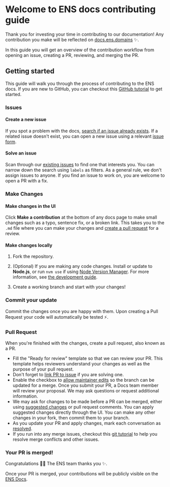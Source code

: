 # Welcome to ENS docs contributing guide

Thank you for investing your time in contributing to our documentation! Any contribution you make will be reflected on [docs.ens.domains](https://docs.ens.domains) :sparkles:.

In this guide you will get an overview of the contribution workflow from opening an issue, creating a PR, reviewing, and merging the PR.

## Getting started

This guide will walk you through the process of contributing to the ENS docs. If you are new to GitHub, you can checkout this [GitHub tutorial](https://guides.github.com/activities/hello-world/) to get started.

### Issues

#### Create a new issue

If you spot a problem with the docs, [search if an issue already exists](https://github.com/ensdomains/docs/issues). If a related issue doesn't exist, you can open a new issue using a relevant [issue form](https://github.com/ensdomains/docs/issues/new).

#### Solve an issue

Scan through our [existing issues](https://github.com/ensdomains/docs/issues) to find one that interests you. You can narrow down the search using `labels` as filters. As a general rule, we don't assign issues to anyone. If you find an issue to work on, you are welcome to open a PR with a fix.

### Make Changes

#### Make changes in the UI

Click **Make a contribution** at the bottom of any docs page to make small changes such as a typo, sentence fix, or a broken link. This takes you to the `.md` file where you can make your changes and [create a pull request](#pull-request) for a review.

#### Make changes locally

1. Fork the repository.

2. (Optional) If you are making any code changes. Install or update to **Node.js**, or run `nvm use` if using [Node Version Manager](https://nvm.sh). For more information, see [the development guide](.github/development.md).

3. Create a working branch and start with your changes!

### Commit your update

Commit the changes once you are happy with them. Upon creating a Pull Request your code will automatically be tested :zap:.

### Pull Request

When you're finished with the changes, create a pull request, also known as a PR.
- Fill the "Ready for review" template so that we can review your PR. This template helps reviewers understand your changes as well as the purpose of your pull request.
- Don't forget to [link PR to issue](https://docs.github.com/en/issues/tracking-your-work-with-issues/linking-a-pull-request-to-an-issue) if you are solving one.
- Enable the checkbox to [allow maintainer edits](https://docs.github.com/en/github/collaborating-with-issues-and-pull-requests/allowing-changes-to-a-pull-request-branch-created-from-a-fork) so the branch can be updated for a merge.
Once you submit your PR, a Docs team member will review your proposal. We may ask questions or request additional information.
- We may ask for changes to be made before a PR can be merged, either using [suggested changes](https://docs.github.com/en/github/collaborating-with-issues-and-pull-requests/incorporating-feedback-in-your-pull-request) or pull request comments. You can apply suggested changes directly through the UI. You can make any other changes in your fork, then commit them to your branch.
- As you update your PR and apply changes, mark each conversation as [resolved](https://docs.github.com/en/github/collaborating-with-issues-and-pull-requests/commenting-on-a-pull-request#resolving-conversations).
- If you run into any merge issues, checkout this [git tutorial](https://github.com/skills/resolve-merge-conflicts) to help you resolve merge conflicts and other issues.

### Your PR is merged!

Congratulations :tada::tada: The ENS team thanks you :sparkles:.

Once your PR is merged, your contributions will be publicly visible on the [ENS Docs](https://docs.ens.domains).
